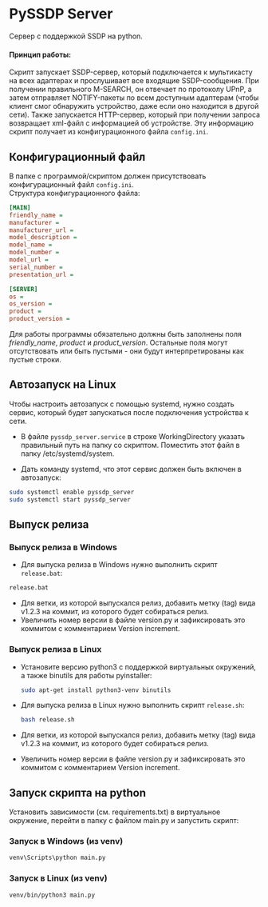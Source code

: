 # PySSDP Server

Сервер c поддержкой SSDP на python.

#### Принцип работы:

Скрипт запускает SSDP-сервер, который подключается к мультикасту на всех адаптерах и прослушивает все входящие SSDP-сообщения. При получении правильного M-SEARCH, он отвечает по протоколу UPnP, а затем отправляет NOTIFY-пакеты по всем доступным адаптерам (чтобы клиент смог обнаружить устройство, даже если оно находится в другой сети).
Также запускается HTTP-сервер, который при получении запроса возвращает xml-файл с информацией об устройстве. Эту информацию скрипт получает из конфигурационного файла `config.ini`.

## Конфигурационный файл

В папке с программой/скриптом должен присутствовать конфигурационный файл `config.ini`. \
Структура конфигурационного файла:

```ini
[MAIN]
friendly_name =
manufacturer =
manufacturer_url =
model_description =
model_name =
model_number =
model_url =
serial_number =
presentation_url =

[SERVER]
os =
os_version =
product =
product_version =
```

Для работы программы обязательно должны быть заполнены поля *friendly_name*, *product* и *product_version*. Остальные поля могут отсутствовать или быть пустыми - они будут интерпретированы как пустые строки.

## Автозапуск на Linux

Чтобы настроить автозапуск с помощью systemd, нужно создать сервис, который будет запускаться после подключения устройства к сети.

* В файле `pyssdp_server.service` в строке WorkingDirectory указать правильный путь на папку со скриптом. Поместить этот файл в папку /etc/systemd/system.

* Дать команду systemd, что этот сервис должен быть включен в автозапуск:

```bash
sudo systemctl enable pyssdp_server
sudo systemctl start pyssdp_server
```

## Выпуск релиза

### Выпуск релиза в Windows

* Для выпуска релиза в Windows нужно выполнить скрипт `release.bat`:

```bash
release.bat
```

* Для ветки, из которой выпускался релиз, добавить метку (tag) вида v1.2.3 на коммит, из которого будет собираться релиз.
* Увеличить номер версии в файле version.py и зафиксировать это коммитом с комментарием Version increment.

### Выпуск релиза в Linux

* Установите версию python3 с поддержкой виртуальных окружений, a также binutils для работы pyinstaller:
  
  ```bash
  sudo apt-get install python3-venv binutils
  ```
* Для выпуска релиза в Linux нужно выполнить скрипт `release.sh`:
  
  ```bash
  bash release.sh
  ```
* Для ветки, из которой выпускался релиз, добавить метку (tag) вида v1.2.3 на коммит, из которого будет собираться релиз.
* Увеличить номер версии в файле version.py и зафиксировать это коммитом с комментарием Version increment.

## Запуск скрипта на python

Установить зависимости (см. requirements.txt) в виртуальное окружение, перейти в папку с файлом main.py и запустить скрипт:

### Запуск в Windows (из venv)

```bash
venv\Scripts\python main.py
```

### Запуск в Linux (из venv)

```bash
venv/bin/python3 main.py
```